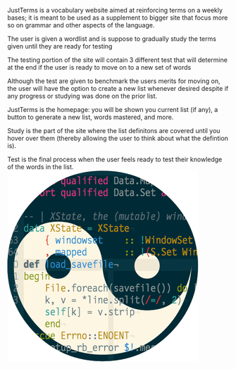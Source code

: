 JustTerms is a vocabulary website aimed at reinforcing terms on a weekly bases; it is meant to be used as a supplement to bigger site that focus more so on grammar and other aspects of the language. 


The user is given a wordlist and is suppose to gradually study the terms given until they are ready for testing

The testing portion of the site will contain 3 different test that will determine at the end if the user is ready to move on to a new set of words

Although the test are given to benchmark the users merits for moving on, the user will have the option to create a new list whenever desired despite if any progress or studying was done on the prior list.

JustTerms is the homepage: you will be shown you current list (if any),  a button to generate a new list, words mastered, and more.

Study is the part of the site where the list definitons are covered until you hover over them (thereby allowing the user to think about what the defintion is).

Test is the final process when the user feels ready to test their knowledge of the words in the list.
[![solarized dualmode](https://github.com/altercation/solarized/raw/master/img/solarized-yinyang.png)](#features)
